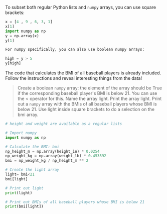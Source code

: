 To subset both regular Python lists and `numpy` arrays, you can use square brackets:

```py
x = [4 , 9 , 6, 3, 1]
x[1]
import numpy as np
y = np.array(x)
y[1]

For numpy specifically, you can also use boolean numpy arrays:

high = y > 5
y[high]
```

The code that calculates the BMI of all baseball players is already included. Follow the instructions and reveal interesting things from the data!

> Create a boolean `numpy` array: the element of the array should be True if the corresponding baseball player's BMI is below 21. You can use the < operator for this. Name the array light.
Print the array light.
Print out a `numpy` array with the BMIs of all baseball players whose BMI is below 21. Use light inside square brackets to do a selection on the bmi array.

```py
# height and weight are available as a regular lists

# Import numpy
import numpy as np

# Calculate the BMI: bmi
np_height_m = np.array(height_in) * 0.0254
np_weight_kg = np.array(weight_lb) * 0.453592
bmi = np_weight_kg / np_height_m ** 2

# Create the light array
light= bmi<21
bmi[light]

# Print out light
print(light)

# Print out BMIs of all baseball players whose BMI is below 21
print(bmi[light])
```